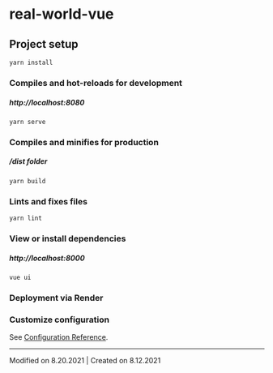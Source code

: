 # real-world-vue

## Project setup
```
yarn install

```

### Compiles and hot-reloads for development
##### http://localhost:8080
```
yarn serve
```

### Compiles and minifies for production
##### /dist folder
```
yarn build
```

### Lints and fixes files
```
yarn lint
```

### View or install dependencies
##### http://localhost:8000
```
vue ui
```

### Deployment via Render

### Customize configuration
See [Configuration Reference](https://cli.vuejs.org/config/).

---

Modified on 8.20.2021 | Created on 8.12.2021
